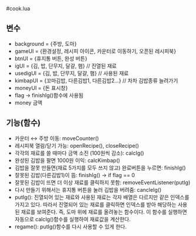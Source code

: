 #cook.lua

## 변수

* background = {주방, 도마}
* gameUI = {환경설정, 레시피 아이콘, 카운터로 이동하기, 오픈된 레시피북}
* btnUI = {휴지통 버튼, 완성 버튼}
* igUI = {김, 밥, 단무지, 달걀, 햄} // 진열된 재료
* usedigUI = {김, 밥, 단무지, 달걀, 햄} // 사용된 재료
* kimbapUI = {꼬마김밥, 다른김밥1, 다른김밥2...} // 차차 김밥종류 늘려가기
* moneyUI = {돈 표시창}
* flag → finishIg()함수에 사용됨
* money 금액



## 기능(함수)
- 카운터 ↔ 주방 이동: moveCounter()
- 레시피북 열람/닫기 가능: openRecipe(), closeRecipe()
- 각각의 재료를 쓸 때마다 금액 소진 (100원씩 감소): calcIg()
- 완성된 김밥을 팔면 1000원 이익: calcKimbap()
- 김밥을 잘못 만들면(재료 5가지를 모두 쓰지 않고) 완료버튼을 누르면: finishIg()
- 잘못된 김밥(다른김밥1)이 뜸: finishIg() → if flag == 0
- 잘못된 김밥이 뜨면 더 이상 재료를 클릭하지 못함: removeEventListener(putIg)
- 다시 만들기 위해서는 휴지통 버튼을 눌러 김밥을 버려줌: cancleIg()
- putIg(): 진열되어 있는 재료와 사용된 재료는 각자 배열은 다르지만 같은 인덱스를 가지고 있다. 따라서 진열되어 있는 재료를 클릭하면 인덱스를 받아 해당하는 사용된 재료를 보여준다.
즉, 도마 위에 재료를 올려놓는 함수이다.
이 함수를 실행하면 자동으로 calcIg()함수를 실행하여 재료값을 계산한다.
- regame(): putIg()함수를 다시 사용할 수 있게 한다.
